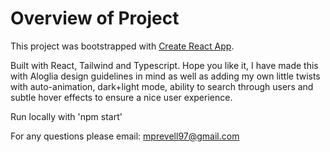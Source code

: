 # Overview of Project

This project was bootstrapped with [Create React App](https://github.com/facebook/create-react-app).

Built with React, Tailwind and Typescript. Hope you like it, I have made this with Aloglia design guidelines in mind as well as adding my own little twists with auto-animation, dark+light mode, ability to search through users and subtle hover effects to ensure a nice user experience. 

Run locally with 'npm start'

For any questions please email: mprevell97@gmail.com
